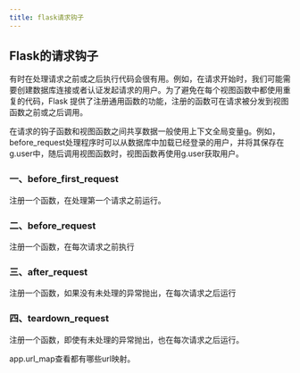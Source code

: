 ```yaml
---
title: flask请求钩子
---
```


## Flask的请求钩子

有时在处理请求之前或之后执行代码会很有用。例如，在请求开始时，我们可能需要创建数据库连接或者认证发起请求的用户。为了避免在每个视图函数中都使用重复的代码，Flask 提供了注册通用函数的功能，注册的函数可在请求被分发到视图函数之前或之后调用。

在请求的钩子函数和视图函数之间共享数据一般使用上下文全局变量g。例如，before_request处理程序时可以从数据库中加载已经登录的用户，并将其保存在g.user中，随后调用视图函数时，视图函数再使用g.user获取用户。

### 一、before_first_request

注册一个函数，在处理第一个请求之前运行。

### 二、before_request

注册一个函数，在每次请求之前执行

### 三、after_request

注册一个函数，如果没有未处理的异常抛出，在每次请求之后运行

### 四、teardown_request

注册一个函数，即使有未处理的异常抛出，也在每次请求之后运行。



app.url_map查看都有哪些url映射。